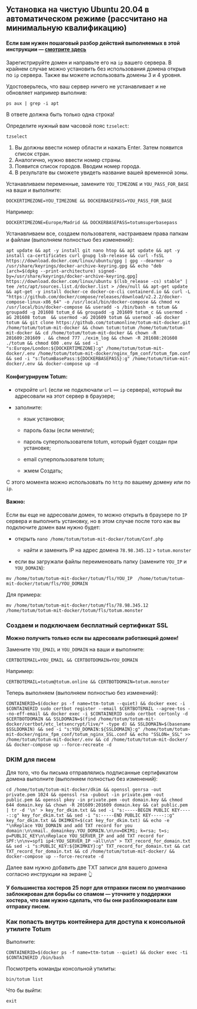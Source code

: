 ## Установка на чистую Ubuntu 20.04 в автоматическом режиме (рассчитано на минимальную квалификацию)

#### Если вам нужен пошаговый разбор действий выполняемых в этой инструкции — [смотрите здесь](https://github.com/totumonline/totum-mit-docker/blob/main/FULL_CONFIG_ON_CLEAR_UBUNTU_RU.md)


Зарегистрируйте домен и направьте его на `ip` вашего сервера. В крайнем случае можно установить без использования домена открыв по `ip` сервера. Также вы можете использовать домены 3 и 4 уровня.



Удостоверьтесь, что ваш сервер ничего не устанавливает и не обновляет например выполнив:

```
ps aux | grep -i apt
```

В ответе должна быть только одна строка!



Определите нужный вам часовой пояс `tzselect`:

```
tzselect
```

1. Вы должны ввести номер области и нажать Enter. Затем появится список стран.
2. Аналогично, нужно ввести номер страны.
3. Появится список городов. Вводим номер города.
4. В результате вы сможете увидеть название вашей временной зоны.



Устанавливаем переменные, замените `YOU_TIMEZONE` и `YOU_PASS_FOR_BASE` на ваши и выполните:

```
DOCKERTIMEZONE=YOU_TIMEZONE && DOCKERBASEPASS=YOU_PASS_FOR_BASE
```

Например:

```
DOCKERTIMEZONE=Europe/Madrid && DOCKERBASEPASS=totumsuperbasepass
```



Устанавливаем все, создаем пользователя, настраиваем права папкам и файлам (выполняем полностью без изменений):

```
apt update && apt -y install git nano htop && apt update && apt -y install ca-certificates curl gnupg lsb-release && curl -fsSL https://download.docker.com/linux/ubuntu/gpg | gpg --dearmor -o /usr/share/keyrings/docker-archive-keyring.gpg && echo "deb [arch=$(dpkg --print-architecture) signed-by=/usr/share/keyrings/docker-archive-keyring.gpg] https://download.docker.com/linux/ubuntu $(lsb_release -cs) stable" | tee /etc/apt/sources.list.d/docker.list > /dev/null && apt-get update && apt-get -y install docker-ce docker-ce-cli containerd.io && curl -L "https://github.com/docker/compose/releases/download/v2.2.2/docker-compose-linux-x86_64" -o /usr/local/bin/docker-compose && chmod +x /usr/local/bin/docker-compose && useradd -s /bin/bash -m totum && groupadd -g 201608 totum_d && groupadd -g 201609 totum_c && usermod -aG 201608 totum  && usermod -aG 201609 totum && usermod -aG docker totum && git clone https://github.com/totumonline/totum-mit-docker.git /home/totum/totum-mit-docker && chown totum:totum /home/totum/totum-mit-docker && cd /home/totum/totum-mit-docker && chown -R 201609:201609 . && chmod 777 ./exim_log && chown -R 201608:201608 ./totum && chmod 600 .env && sed -i "s:Europe/London:${DOCKERTIMEZONE}:g" /home/totum/totum-mit-docker/.env /home/totum/totum-mit-docker/nginx_fpm_conf/totum_fpm.conf && sed -i "s:TotumBasePass:${DOCKERBASEPASS}:g" /home/totum/totum-mit-docker/.env && docker-compose up -d
```



#### Конфигурируем Totum:

- откройте `url` (если не подключали `url` — `ip` сервера), который вы адресовали на этот сервер в браузере;

- заполните:

    - язык установки;

    - пароль базы (если меняли);

    - пароль суперпользователя totum, который будет создан при установке;

    - email суперпользователя totum;

    - жмем Создать;

С этого момента можно использовать по `http` по вашему домену или по `ip`.

#### Важно:

Если вы еще не адресовали домен, то можно открыть в браузере по `IP` сервера и выполнить установку, но в этом случае после того как вы подключите домен вам нужно будет:

- открыть `nano /home/totum/totum-mit-docker/totum/Conf.php` 

    - найти и заменить IP на адрес домена `78.98.345.12` `>` `totum.monster`

- если вы загружали файлы переименовать папку (замените `YOU_IP` и `YOU_DOMAIN`):

```
mv /home/totum/totum-mit-docker/totum/fls/YOU_IP  /home/totum/totum-mit-docker/totum/fls/YOU_DOMAIN
```

Для примера:

```
mv /home/totum/totum-mit-docker/totum/fls/78.98.345.12  /home/totum/totum-mit-docker/totum/fls/totum.monster
```



### Создаем и подключаем бесплатный сертификат SSL

**Можно получить только если вы адресовали работающий домен!**

Замените `YOU_EMAIL` и `YOU_DOMAIN` на ваши и выполните:

```
CERTBOTEMAIL=YOU_EMAIL && CERTBOTDOMAIN=YOU_DOMAIN
```

Например:

```
CERTBOTEMAIL=totum@totum.online && CERTBOTDOMAIN=totum.monster
```


Теперь выполняем (выполняем полностью без изменений):

```
CONTAINERID=$(docker ps -f name=ttm-totum --quiet) && docker exec -i $CONTAINERID sudo certbot register --email $CERTBOTEMAIL --agree-tos --no-eff-email && docker exec -i $CONTAINERID sudo certbot certonly -d $CERTBOTDOMAIN && SSLDOMAIN=$(find /home/totum/totum-mit-docker/certbot/etc_letsencrypt/live/* -type d) && SSLDOMAIN=$(basename $SSLDOMAIN) && sed -i "s:YOU_DOMAIN:${SSLDOMAIN}:g" /home/totum/totum-mit-docker/nginx_fpm_conf/totum_nginx_SSL.conf && echo "SSLON=_SSL" >> /home/totum/totum-mit-docker/.env && cd /home/totum/totum-mit-docker/ && docker-compose up --force-recreate -d
```


### DKIM для писем

Для того, что бы письма отправлялись подписанные сертификатом домена выполните (выполняем полностью без изменений):

```
cd /home/totum/totum-mit-docker/dkim && openssl genrsa -out private.pem 1024 && openssl rsa -pubout -in private.pem -out public.pem && openssl pkey -in private.pem -out domain.key && chmod 644 domain.key && chown -R 201609:201609 domain.key && cat public.pem | tr -d '\n' > key_for_dkim.txt && sed -i "s:-----BEGIN PUBLIC KEY-----::g" key_for_dkim.txt && sed -i "s:-----END PUBLIC KEY-----::g" key_for_dkim.txt && DKIMKEY=$(cat key_for_dkim.txt) && echo -e "\nReplace YOU_DOMAIN and add TXT record for you domain:\n\nmail._domainkey.YOU_DOMAIN.\n\nv=DKIM1; k=rsa; t=s; p=PUBLIC_KEY\n\nReplace YOU_SERVER_IP and add TXT record for SPF:\n\nv=spf1 ip4:YOU_SERVER_IP ~all\n\n" > TXT_record_for_domain.txt && sed -i "s:PUBLIC_KEY:${DKIMKEY}:g" TXT_record_for_domain.txt && cat TXT_record_for_domain.txt && cd /home/totum/totum-mit-docker/ && docker-compose up --force-recreate -d
```

Далее вам нужно добавить две TXT записи для вашего домена согласно инструкции на экране 👆

**У большинства хостеров 25 порт для отправки писем по умолчанию заблокирован для борьбы со спамом — уточните у поддержки хостера, что вам нужно сделать, что бы они разблокировали вам отправку писем.**


### Как попасть внутрь контейнера для доступа к консольной утилите Totum

Выполните:

```
CONTAINERID=$(docker ps -f name=ttm-totum --quiet) && docker exec -ti $CONTAINERID /bin/bash
```

Посмотреть команды консольной утилиты:

```
bin/totum list
```

Что бы выйти:

```
exit
```

